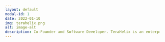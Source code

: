 ```yaml
---
layout: default
modal-id: 1
date: 2022-01-10
img: terahelix.png
alt: image-alt
description: Co-Founder and Software Developer. TeraHelix is an enterprise scale data platform accelerator. Visit the website at <b><a target="_blank" href="https://www.terahelix.io">https://www.terahelix.io</a></b>
---
```

